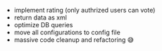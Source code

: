 - implement rating (only authrized users can vote)
- return data as xml
- optimize DB queries
- move all configurations to config file
- massive code cleanup and refactoring 😅
